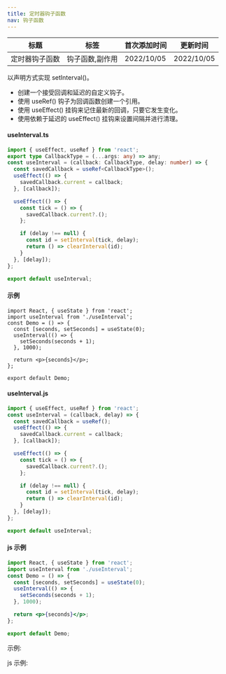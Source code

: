 ```yaml
---
title: 定时器钩子函数
nav: 钩子函数
---
```


| 标题           | 标签            | 首次添加时间 | 更新时间   |
| -------------- | --------------- | ------------ | ---------- |
| 定时器钩子函数 | 钩子函数,副作用 | 2022/10/05   | 2022/10/05 |

以声明方式实现 setInterval()。

- 创建一个接受回调和延迟的自定义钩子。
- 使用 useRef() 钩子为回调函数创建一个引用。
- 使用 useEffect() 挂钩来记住最新的回调，只要它发生变化。
- 使用依赖于延迟的 useEffect() 挂钩来设置间隔并进行清理。

#### useInterval.ts

```ts
import { useEffect, useRef } from 'react';
export type CallbackType = (...args: any) => any;
const useInterval = (callback: CallbackType, delay: number) => {
  const savedCallback = useRef<CallbackType>();
  useEffect(() => {
    savedCallback.current = callback;
  }, [callback]);

  useEffect(() => {
    const tick = () => {
      savedCallback.current?.();
    };

    if (delay !== null) {
      const id = setInterval(tick, delay);
      return () => clearInterval(id);
    }
  }, [delay]);
};

export default useInterval;
```

#### 示例

```tsx | pure
import React, { useState } from 'react';
import useInterval from './useInterval';
const Demo = () => {
  const [seconds, setSeconds] = useState(0);
  useInterval(() => {
    setSeconds(seconds + 1);
  }, 1000);

  return <p>{seconds}</p>;
};

export default Demo;
```

#### useInterval.js

```js
import { useEffect, useRef } from 'react';
const useInterval = (callback, delay) => {
  const savedCallback = useRef();
  useEffect(() => {
    savedCallback.current = callback;
  }, [callback]);

  useEffect(() => {
    const tick = () => {
      savedCallback.current?.();
    };

    if (delay !== null) {
      const id = setInterval(tick, delay);
      return () => clearInterval(id);
    }
  }, [delay]);
};

export default useInterval;
```

#### js 示例

```jsx | pure
import React, { useState } from 'react';
import useInterval from './useInterval';
const Demo = () => {
  const [seconds, setSeconds] = useState(0);
  useInterval(() => {
    setSeconds(seconds + 1);
  }, 1000);

  return <p>{seconds}</p>;
};

export default Demo;
```

示例:

<code src="./Demo.zh-CN.tsx" id="intervalTsDemoZH"></code>

js 示例:

<code src="./js/Demo.zh-CN.jsx" id="intervalJsDemoZH"></code>
